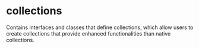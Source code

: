 # collections
Contains interfaces and classes that define collections, which allow users to create collections that provide enhanced functionalities than native collections.
